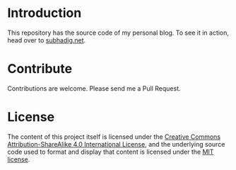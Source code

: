 # Introduction
This repository has the source code of my personal blog. To see it in action,
head over to [subhadig.net](https://www.subhadig.net).

# Contribute
Contributions are welcome. Please send me a Pull Request.

# License
The content of this project itself is licensed under the 
[Creative Commons Attribution-ShareAlike 4.0 International License](https://creativecommons.org/licenses/by-sa/4.0/), 
and the underlying source code used to format and display 
that content is licensed under the [MIT license](LICENSE).
